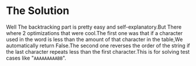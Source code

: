 # The Solution

Well The backtracking part is pretty easy and self-explanatory.But There where 2 optimizations that were cool.The first one was that if a character used in the word is less than the amount of that character in the table,We automatically return False.The second one reverses the order of the string if the last character repeats less than the first character.This is for solving test cases like "`AAAAAAAAABB`".
